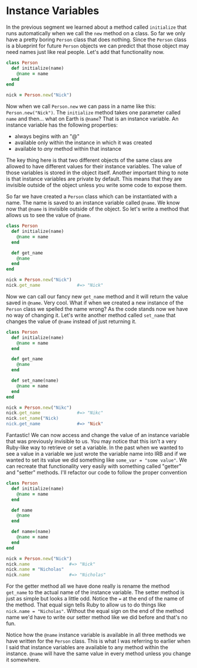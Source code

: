 # Instance Variables

In the previous segment we learned about a method called `initialize` that runs automatically when we call the `new` method on a class. So far we only have a pretty boring `Person` class that does nothing. Since the `Person` class is a blueprint for future `Person` objects we can predict that those object may need names just like real people. Let's add that functionality now.

```ruby
class Person
  def initialize(name)
    @name = name
  end
end

nick = Person.new("Nick")
```

Now when we call `Person.new` we can pass in a name like this: `Person.new("Nick")`. The `initialize` method takes one parameter called `name` and then... what on Earth is `@name`? That is an instance variable. An instance variable has the following properties:

- always begins with an "@"
- available only within the instance in which it was created
- available to *any* method within that instance

The key thing here is that two different objects of the same class are allowed to have different values for their instance variables. The value of those variables is stored in the object itself. Another important thing to note is that instance variables are private by default. This means that they are invisible outside of the object unless you write some code to expose them.

So far we have created a `Person` class which can be instantiated with a name. The name is saved to an instance variable called `@name`. We know now that `@name` is invisible outside of the object. So let's write a method that allows us to see the value of `@name`.

```ruby
class Person
  def initialize(name)
    @name = name
  end

  def get_name
    @name
  end
end

nick = Person.new("Nick")
nick.get_name              #=> "Nick"
```

Now we can call our fancy new `get_name` method and it will return the value saved in `@name`. Very cool. What if when we created a new instance of the `Person` class we spelled the name wrong? As the code stands now we have no way of changing it. Let's write another method called `set_name` that changes the value of `@name` instead of just returning it.

```ruby
class Person
  def initialize(name)
    @name = name
  end

  def get_name
    @name
  end

  def set_name(name)
    @name = name
  end
end

nick = Person.new("Nikc")
nick.get_name              #=> "Nikc"
nick.set_name("Nick)
nick.get_name              #=> "Nick"
```

Fantastic! We can now access and change the value of an instance variable that was previously invisible to us. You may notice that this isn't a very Ruby-like way to retrieve or set a variable. In the past when we wanted to see a value in a variable we just wrote the variable name into IRB and if we wanted to set its value we did something like `some_var = "some value"`. We can recreate that functionality very easily with something called "getter" and "setter" methods. I'll refactor our code to follow the proper convention

```ruby
class Person
  def initialize(name)
    @name = name
  end

  def name
    @name
  end

  def name=(name)
    @name = name
  end
end

nick = Person.new("Nick")
nick.name               #=> "Nick"
nick.name = "Nicholas"
nick.name               #=> "Nicholas"
```

For the getter method all we have done really is rename the method `get_name` to the actual name of the instance variable. The setter method is just as simple but looks a little odd. Notice the `=` at the end of the name of the method. That equal sign tells Ruby to allow us to do things like `nick.name = "Nicholas"`. Without the equal sign on the end of the method name we'd have to write our setter method like we did before and that's no fun.

Notice how the `@name` instance variable is available in all three methods we have written for the `Person` class. This is what I was referring to earlier when I said that instance variables are available to any method within the instance. `@name` will have the same value in every method unless you change it somewhere.
